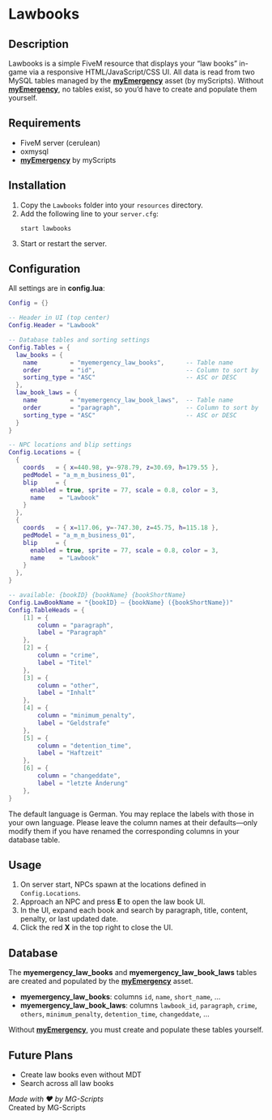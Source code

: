 # Lawbooks

## Description

Lawbooks is a simple FiveM resource that displays your “law books” in-game via a responsive HTML/JavaScript/CSS UI. All data is read from two MySQL tables managed by the [**myEmergency**](https://shop.myscripts.eu/) asset (by myScripts). Without [**myEmergency**](https://shop.myscripts.eu/), no tables exist, so you’d have to create and populate them yourself.

## Requirements

- FiveM server (cerulean)
- oxmysql
- [**myEmergency**](https://shop.myscripts.eu/) by myScripts

## Installation

1. Copy the `Lawbooks` folder into your `resources` directory.
2. Add the following line to your `server.cfg`:
   ```
   start lawbooks
   ```
3. Start or restart the server.

## Configuration

All settings are in **config.lua**:

```lua
Config = {}

-- Header in UI (top center)
Config.Header = "Lawbook"

-- Database tables and sorting settings
Config.Tables = {
  law_books = {
    name         = "myemergency_law_books",      -- Table name
    order        = "id",                         -- Column to sort by
    sorting_type = "ASC"                         -- ASC or DESC
  },
  law_book_laws = {
    name         = "myemergency_law_book_laws",  -- Table name
    order        = "paragraph",                  -- Column to sort by
    sorting_type = "ASC"                         -- ASC or DESC
  }
}

-- NPC locations and blip settings
Config.Locations = {
  {
    coords   = { x=440.98, y=-978.79, z=30.69, h=179.55 },
    pedModel = "a_m_m_business_01",
    blip     = {
      enabled = true, sprite = 77, scale = 0.8, color = 3,
      name    = "Lawbook"
    }
  },
  {
    coords   = { x=117.06, y=-747.30, z=45.75, h=115.18 },
    pedModel = "a_m_m_business_01",
    blip     = {
      enabled = true, sprite = 77, scale = 0.8, color = 3,
      name    = "Lawbook"
    }
  },
}

-- available: {bookID} {bookName} {bookShortName}
Config.LawBookName = "{bookID} – {bookName} ({bookShortName})"
Config.TableHeads = {
    [1] = {
        column = "paragraph",
        label = "Paragraph"
    },
    [2] = {
        column = "crime",
        label = "Titel"
    },
    [3] = {
        column = "other",
        label = "Inhalt"
    },
    [4] = {
        column = "minimum_penalty",
        label = "Geldstrafe"
    },
    [5] = {
        column = "detention_time",
        label = "Haftzeit"
    },
    [6] = {
        column = "changeddate",
        label = "letzte Änderung"
    },
}
```
The default language is German. You may replace the labels with those in your own language. Please leave the column names at their defaults—only modify them if you have renamed the corresponding columns in your database table.

## Usage

1. On server start, NPCs spawn at the locations defined in `Config.Locations`.
2. Approach an NPC and press **E** to open the law book UI.
3. In the UI, expand each book and search by paragraph, title, content, penalty, or last updated date.
4. Click the red **X** in the top right to close the UI.

## Database

The **myemergency_law_books** and **myemergency_law_book_laws** tables are created and populated by the [**myEmergency**](https://shop.myscripts.eu/) asset.
- **myemergency_law_books**: columns `id`, `name`, `short_name`, …
- **myemergency_law_book_laws**: columns `lawbook_id`, `paragraph`, `crime`, `others`, `minimum_penalty`, `detention_time`, `changeddate`, …

Without [**myEmergency**](https://shop.myscripts.eu/), you must create and populate these tables yourself.

## Future Plans

- Create law books even without MDT
- Search across all law books

*Made with ❤ by MG-Scripts*  
Created by MG-Scripts
